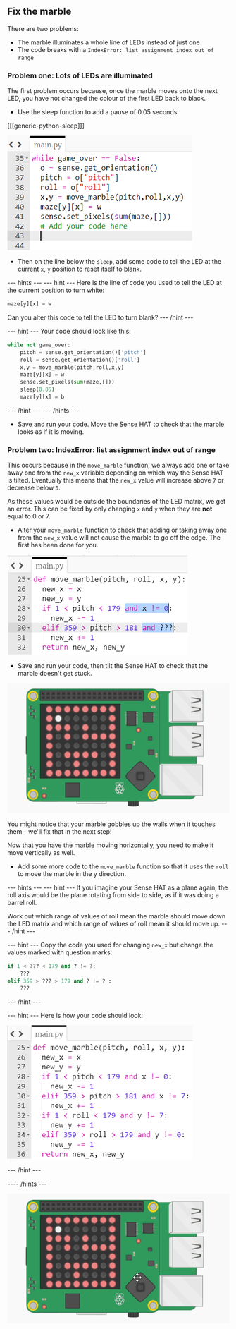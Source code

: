 ## Fix the marble

There are two problems:
  - The marble illuminates a whole line of LEDs instead of just one
  - The code breaks with a `IndexError: list assignment index out of range`

### Problem one: Lots of LEDs are illuminated

The first problem occurs because, once the marble moves onto the next LED, you have not changed the colour of the first LED back to black.

+ Use the sleep function to add a pause of 0.05 seconds

[[[generic-python-sleep]]]

![Add a sleep](images/add-a-sleep.png)

+ Then on the line below the `sleep`, add some code to tell the LED at the current `x`, `y` position to reset itself to blank.

--- hints ---
--- hint ---
Here is the line of code you used to tell the LED at the current position to turn white:

```python
maze[y][x] = w
```

Can you alter this code to tell the LED to turn blank?
--- /hint ---

--- hint ---
Your code should look like this:

```python
while not game_over:
    pitch = sense.get_orientation()['pitch']
    roll = sense.get_orientation()['roll']
    x,y = move_marble(pitch,roll,x,y)
    maze[y][x] = w
    sense.set_pixels(sum(maze,[]))
    sleep(0.05)
    maze[y][x] = b
```
--- /hint ---
--- /hints ---

+ Save and run your code. Move the Sense HAT to check that the marble looks as if it is moving.

### Problem two: IndexError: list assignment index out of range

This occurs because in the `move_marble` function, we always add one or take away one from the `new_x` variable depending on which way the Sense HAT is tilted. Eventually this means that the `new_x` value will increase above `7` or decrease below `0`.

As these values would be outside the boundaries of the LED matrix, we get an error. This can be fixed by only changing `x` and `y` when they are **not** equal to 0 or 7.

+ Alter your `move_marble` function to check that adding or taking away one from the `new_x` value will not cause the marble to go off the edge. The first has been done for you.

![Stop the marble crashing](images/stop-marble-crashing.png)

+ Save and run your code, then tilt the Sense HAT to check that the marble doesn't get stuck.

![Gobbly marble](images/gobbly-marble.gif)

You might notice that your marble gobbles up the walls when it touches them - we'll fix that in the next step!

Now that you have the marble moving horizontally, you need to make it move vertically as well.

+ Add some more code to the `move_marble` function so that it uses the `roll` to move the marble in the y direction.

--- hints ---
--- hint ---
If you imagine your Sense HAT as a plane again, the roll axis would be the plane rotating from side to side, as if it was doing a barrel roll.

Work out which range of values of roll mean the marble should move down the LED matrix and which range of values of roll mean it should move up.
--- /hint ---

--- hint ---
Copy the code you used for changing `new_x` but change the values marked with question marks:

```python
if 1 < ??? < 179 and ? != ?:
    ???
elif 359 > ??? > 179 and ? != ? :
    ???
```

--- /hint ---

--- hint ---
Here is how your code should look:

![Finished marble hint](images/finished-marble-hint.png)

--- /hint ---

---- /hints ---

![Marble moves both ways](images/both-ways.gif)

